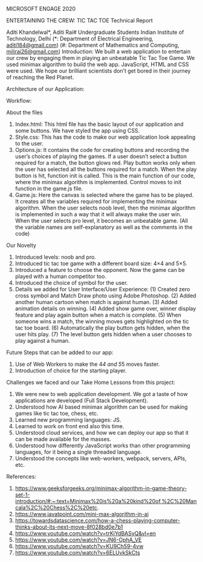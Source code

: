 MICROSOFT ENGAGE 2020









ENTERTAINING THE CREW: TIC TAC TOE
Technical Report












Aditi Khandelwal*, Aditi Rai#
Undergraduate Students
Indian Institute of Technology, Delhi
(*: Department of Electrical Engineering, aditi184@gmail.com)
(#: Department of Mathematics and Computing, milirai26@gmail.com)
Introduction:  We built a web application to entertain our crew by engaging them in playing an unbeatable Tic Tac Toe Game. We used minimax algorithm to build the web app. JavaScript, HTML and CSS were used. We hope our brilliant scientists don’t get bored in their journey of reaching the Red Planet.




Architecture of our Application:




      



Workflow:

 



About the files 
1.	Index.html: This html file has the basic layout of our application and some buttons. We have styled the app using CSS.
2.	Style.css: This has the code to make our web application look appealing to the user.
3.	Options.js: It contains the code for creating buttons and recording the user’s choices of playing the games. If a user doesn’t select a button required for a match, the button glows red. Play button works only when the user has selected all the buttons required for a match. When the play button is hit, function init is called. This is the main function of our code, where the minimax algorithm is implemented. Control moves to init function in the game.js file.
4.	Game.js: Here the canvas is selected where the game has to be played. It creates all the variables required for implementing the minimax algorithm. When the user selects noob level, then the minimax algorithm is implemented in such a way that it will always make the user win. When the user selects pro level, it becomes an unbeatable game. 
(All the variable names are self-explanatory as well as the comments in the code)

Our Novelty
1.	Introduced levels: noob and pro.
2.	Introduced tic tac toe game with a different board size: 4×4 and 5×5.
3.	Introduced a feature to choose the opponent. Now the game can be played with a human competitor too. 
4.	Introduced the choice of symbol for the user. 
5.	Details we added for User Interface/User Experience:
(1)	Created zero cross symbol and Match Draw photo using Adobe Photoshop.
(2)	Added another human cartoon when match is against human.
(3)	Added animation details on winning.
(4)	Added show game over, winner display feature and play again button when a match is complete.
(5)	When someone wins a match, the winning moves gets highlighted on the tic tac toe board.
(6)	Automatically the play button gets hidden, when the user hits play.
(7)	The level button gets hidden when a user chooses to play against a human.

Future Steps that can be added to our app:
1)	Use of Web Workers to make the 4*4 and 5*5 moves faster.
2)	Introduction of choice for the starting player.

Challenges we faced and our Take Home Lessons from this project:
1)	We were new to web application development. We got a taste of how applications are developed (Full Stack Development).
2)	Understood how AI based minimax algorithm can be used for making games like tic tac toe, chess, etc.
3)	Learned new programming languages: JS.
4)	Learned to work on front end also this time. 
5)	Understood cloud services, and how we can deploy our app so that it can be made available for the masses.
6)	Understood how differently JavaScript works than other programming languages, for it being a single threaded language.
7)	Understood the concepts like web-workers, webpack, servers, APIs, etc.

References:
1)	https://www.geeksforgeeks.org/minimax-algorithm-in-game-theory-set-1-introduction/#:~:text=Minimax%20is%20a%20kind%20of,%2C%20Mancala%2C%20Chess%2C%20etc.
2)	https://www.javatpoint.com/mini-max-algorithm-in-ai
3)	https://towardsdatascience.com/how-a-chess-playing-computer-thinks-about-its-next-move-8f028bd0e7b1
4)	https://www.youtube.com/watch?v=trKjYdBASyQ&vl=en
5)	https://www.youtube.com/watch?v=JN6-OphA_VE
6)	https://www.youtube.com/watch?v=KU9Ch59-4vw
7)	https://www.youtube.com/watch?v=6ELUvkSkCts

